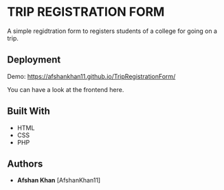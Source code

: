 # TRIP REGISTRATION FORM

A simple regidtration form to registers students of a college for going on a trip.

## Deployment

Demo: https://afshankhan11.github.io/TripRegistrationForm/

You can have a look at the frontend here.


## Built With

  * HTML
  * CSS
  * PHP


## Authors

  - **Afshan Khan**
    [AfshanKhan11]
